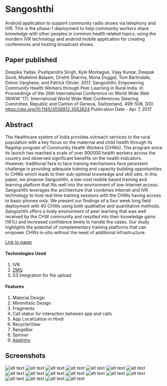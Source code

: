 # Sangoshthi
Android application to support community radio shows via telephony and IVR.
This is the phase-1 deployment to help community workers share knowledge with other peoples in common health related topics, using the mordern IVR technology and android mobile application for creating conferences and hosting broadcast shows.
## Paper published
Deepika Yadav, Pushpendra Singh, Kyle Montague, Vijay Kumar, Deepak Sood, Madeline Balaam, Drishti Sharma, Mona Duggal, Tom Bartindale, Delvin Varghese, and Patrick Olivier. 2017. Sangoshthi: Empowering Community Health Workers through Peer Learning in Rural India. In Proceedings of the 26th International Conference on World Wide Web (WWW '17). International World Wide Web Conferences Steering Committee, Republic and Canton of Geneva, Switzerland, 499-508. DOI: https://doi.org/10.1145/3038912.3052624
Publication Date - Apr 7, 2017
## Abstract
The Healthcare system of India provides outreach services to the rural population with a key focus on the maternal and child health through its flagship program of Community Health Workers (CHWs). The program since its launch has reached a scale of over 900000 health workers across the country and observed significant benefits on the health indicators. However, traditional face to face training mechanisms face persistent challenge in providing adequate training and capacity building opportunities to CHWs which leads to their sub-optimal knowledge and skill sets. In this paper, we propose Sangoshthi, a low-cost mobile based training and learning platform that fits well into the environment of low-Internet access. Sangoshthi leverages the architecture that combines Internet and IVR technology to host real time training sessions with the CHWs having access to basic phones only. We present our findings of a four week long field deployment with 40 CHWs using both qualitative and quantitative methods. Sangoshthi offers a lively environment of peer learning that was well received by the CHW community and resulted into their knowledge gains (16%) and increased confidence levels to handle the cases. Our study highlights the potential of complementary training platforms that can empower CHWs in-situ without the need of additional infrastructure.

[Link to paper](http://dl.acm.org/citation.cfm?id=3052624)

#### Technologies Used
1. IVR
2. [ZMQ](http://zeromq.org/)
3. S3 Integration for file upload

#### Features
1. Material Design
2. Minimilistic Design
3. Fragments
4. Call status for interaction between app and calls
5. App Localization in Hindi
6. RecyclerView
7. RangeBar
8. Spinner
9. [AppIntro](https://github.com/apl-devs/AppIntro)

## Screenshots
![alt text](https://github.com/deepak15013/Sangoshthi/blob/master/Screenshots/Screenshot_1.0.jpeg "Sign up screen")
![alt text](https://github.com/deepak15013/Sangoshthi/blob/master/Screenshots/Screenshot_1.1.jpeg "Alternate sign up")
![alt text](https://github.com/deepak15013/Sangoshthi/blob/master/Screenshots/Screenshot_2.jpeg "Welcome app intro")
![alt text](https://github.com/deepak15013/Sangoshthi/blob/master/Screenshots/Screenshot_3.0.0.0.jpeg "Home screen")
![alt text](https://github.com/deepak15013/Sangoshthi/blob/master/Screenshots/Screenshot_3.1.0.0.jpeg "Show preparation screen")
![alt text](https://github.com/deepak15013/Sangoshthi/blob/master/Screenshots/Screenshot_3.1.1.0.jpeg "Guests preparation screen")
![alt text](https://github.com/deepak15013/Sangoshthi/blob/master/Screenshots/Screenshot_3.1.1.1.jpeg "Add new guest")
![alt text](https://github.com/deepak15013/Sangoshthi/blob/master/Screenshots/Screenshot_3.1.1.2.jpeg "Show added guests")
![alt text](https://github.com/deepak15013/Sangoshthi/blob/master/Screenshots/Screenshot_3.1.2.0.jpeg "Listeners preparation screen")
![alt text](https://github.com/deepak15013/Sangoshthi/blob/master/Screenshots/Screenshot_3.1.2.1.jpeg "Add new listener")
![alt text](https://github.com/deepak15013/Sangoshthi/blob/master/Screenshots/Screenshot_3.1.2.2.jpeg "Show added listeners")
![alt text](https://github.com/deepak15013/Sangoshthi/blob/master/Screenshots/Screenshot_3.1.3.0.jpeg "Recording preparation screen")
![alt text](https://github.com/deepak15013/Sangoshthi/blob/master/Screenshots/Screenshot_3.1.3.1.jpeg "Trailer preparation screen")
![alt text](https://github.com/deepak15013/Sangoshthi/blob/master/Screenshots/Screenshot_3.1.3.2.jpeg "Show recording preparation screen")
![alt text](https://github.com/deepak15013/Sangoshthi/blob/master/Screenshots/Screenshot_4.0.jpeg "Show screen")
![alt text](https://github.com/deepak15013/Sangoshthi/blob/master/Screenshots/Screenshot_4.1.jpeg "Waiting to call host")
![alt text](https://github.com/deepak15013/Sangoshthi/blob/master/Screenshots/Screenshot_4.2.jpeg "Listener added")
![alt text](https://github.com/deepak15013/Sangoshthi/blob/master/Screenshots/Screenshot_4.3.jpeg "Listener unmuted")

